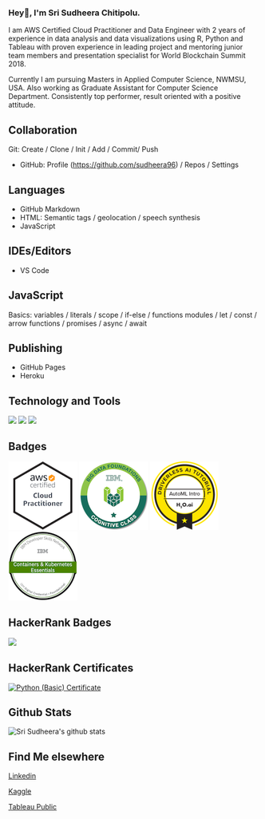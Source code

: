 ### Hey👋, I'm Sri Sudheera Chitipolu.

I am AWS Certified Cloud Practitioner and Data Engineer with 2 years of experience in data analysis and data visualizations using R, Python and Tableau with proven experience in leading project and mentoring junior team members and presentation specialist for World Blockchain Summit 2018.

Currently I am pursuing Masters in Applied Computer Science, NWMSU, USA. Also working as Graduate Assistant for Computer Science Department. Consistently top performer, result oriented with a positive attitude.

<!--
**sudheera96/sudheera96** is a ✨ _special_ ✨ repository because its `README.md` (this file) appears on your GitHub profile.

Here are some ideas to get you started:

- 🔭 I’m currently working on ...
- 🌱 I’m currently learning ...
- 👯 I’m looking to collaborate on ...
- 🤔 I’m looking for help with ...
- 💬 Ask me about ...
- 📫 How to reach me: ...
- 😄 Pronouns: ...
- ⚡ Fun fact: ...
-->
## Collaboration
Git: Create / Clone / Init / Add / Commit/ Push
* GitHub: Profile (https://github.com/sudheera96) / Repos / Settings

## Languages

* GitHub Markdown
* HTML: Semantic tags / geolocation / speech synthesis
* JavaScript

## IDEs/Editors

* VS Code

## JavaScript
Basics: variables / literals / scope / if-else / functions
modules / let / const / arrow functions / promises / async / await

## Publishing
* GitHub Pages 
* Heroku

## Technology and Tools
![](https://img.shields.io/badge/Code-Python-informational?style=flat&logo=python&logoColor=white&color=2bbc8a)
![](https://img.shields.io/badge/Code-R-informational?style=flat&logo=r&logoColor=white&color=2bbc8a)
![](https://img.shields.io/badge/Visualization-Tableau-informational?style=flat&logo=tableau&logoColor=white&color=2bbc8a)

## Badges

![AWS Cloud Practitioner](https://raw.githubusercontent.com/sudheera96/badges/main/aws-certified-cloud-practitioner.png) ![IBM Bigdata Fundamentals](https://raw.githubusercontent.com/sudheera96/badges/main/big-data-foundations-level-1.png)   ![H2o.ai](https://raw.githubusercontent.com/sudheera96/badges/main/badge-8779.png) ![kubernetes,containers](https://raw.githubusercontent.com/sudheera96/badges/main/containers-kubernetes-essentials.png) 

## HackerRank Badges

![](https://raw.githubusercontent.com/nathan-abela/HackerRank-Solutions/master/Badges/sql_5_star.png)

## HackerRank Certificates

<a href="https://www.hackerrank.com/certificates/d21abfa16c95">
    <img src="https://raw.githubusercontent.com/nathan-abela/HackerRank-Solutions/master/Badges/python_basic_skill.png" alt="Python (Basic) Certificate"/>
</a>


## Github Stats

![Sri Sudheera's github stats](https://github-readme-stats.vercel.app/api?username=sudheera96&show_icons=true&theme=radical)


## Find Me elsewhere

[Linkedin](https://www.linkedin.com/in/sri-sudheera-chitipolu/)

[Kaggle](https://www.kaggle.com/srisudheera)

[Tableau Public](https://public.tableau.com/profile/sri1483#!/)
